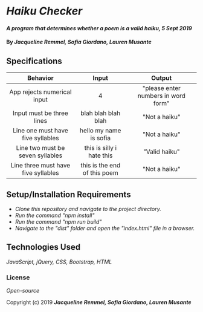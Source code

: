 # _Haiku Checker_

#### _A program that determines whether a poem is a valid haiku, 5 Sept 2019_

#### By _**Jacqueline Remmel, Sofia Giordano, Lauren Musante**_

## Specifications

|Behavior| Input| Output|
| :----: | :----: | :----: |
|App rejects numerical input| 4| "please enter numbers in word form"|
|Input must be three lines| blah blah blah blah| "Not a haiku"|
|Line one must have five syllables | hello my name is sofia| "Not a haiku"|
|Line two must be seven syllables| this is silly i hate this | "Valid haiku"|
|Line three must have five syllables| this is the end of this poem| "Not a haiku"|

## Setup/Installation Requirements

* _Clone this repository and navigate to the project directory._
* _Run the command "npm install"_
* _Run the command "npm run build"_
* _Navigate to the "dist" folder and open the "index.html" file in a browser._

## Technologies Used

_JavaScript, jQuery, CSS, Bootstrap, HTML_

### License

*Open-source*

Copyright (c) 2019 **_Jacqueline Remmel, Sofia Giordano, Lauren Musante_**
